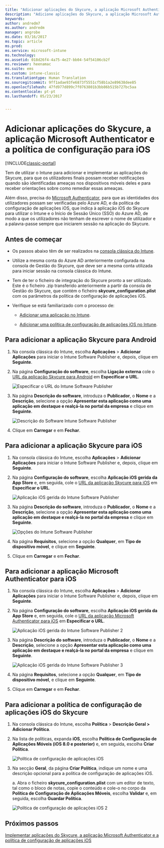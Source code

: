 ```yaml
---
title: "Adicionar aplicações do Skycure, a aplicação Microsoft Authenticator e a política de configuração para iOS | Microsoft Docs"
description: "Adicione aplicações do Skycure, a aplicação Microsoft Authenticator e a política de configuração para iOS na consola clássica do Intune."
keywords: 
author: andredm7
ms.author: andredm
manager: angrobe
ms.date: 03/16/2017
ms.topic: article
ms.prod: 
ms.service: microsoft-intune
ms.technology: 
ms.assetid: 018d26f4-4a75-4e27-bb04-54f54106cb2f
ms.reviewer: heenamac
ms.suite: ems
ms.custom: intune-classic
ms.translationtype: Human Translation
ms.sourcegitcommit: 9ff1adae93fe6873f5551cf58b1a2e89638dee85
ms.openlocfilehash: 47fd977d899c7f0763801b3bb86b515b727bc5aa
ms.contentlocale: pt-pt
ms.lasthandoff: 05/23/2017


---
```


# <a name="add-skycure-apps-microsoft-authenticator-app-and-ios-configuration-policy"></a>Adicionar aplicações do Skycure, a aplicação Microsoft Authenticator e a política de configuração para iOS

[!INCLUDE[classic-portal](../includes/classic-portal.md)]

Tem de utilizar o Intune para adicionar e implementar as aplicações do Skycure, para que os utilizadores finais possam receber notificações quando são identificadas ameaças nos dispositivos móveis deles e para receber orientações sobre como remediar essas ameaças.

Além disso, precisa do [Microsoft Authenticator](https://docs.microsoft.com/azure/multi-factor-authentication/end-user/microsoft-authenticator-app-how-to), para que as identidades dos utilizadores possam ser verificadas pelo Azure AD, e da política de configuração de aplicações iOS, que indica à aplicação iOS do Skycure para utilizar o Intune e o Início de Sessão Único (SSO) do Azure AD, de modo a que os utilizadores não tenham de escrever o nome de utilizador e a palavra-passe sempre que iniciarem sessão na aplicação do Skycure.

## <a name="before-you-begin"></a>Antes de começar

-   Os passos abaixo têm de ser realizados na [consola clássica do Intune](https://manage.microsoft.com/).

-   Utilize a mesma conta do Azure AD anteriormente configurada na consola de Gestão do Skycure, que deve ser a mesma conta utilizada para iniciar sessão na consola clássica do Intune.

-   Tem de ter o ficheiro de integração do Skycure pronto a ser utilizado. Este é o ficheiro .zip transferido anteriormente a partir da consola de Gestão do Skycure, que contém o ficheiro **skycure\_configuration.plist** com os parâmetros da política de configuração de aplicações iOS.

-   Verifique se está familiarizado com o processo de:

    -   [Adicionar uma aplicação no Intune](/intune-classic/deploy-use/add-apps).

    -   [Adicionar uma política de configuração de aplicações iOS no Intune](/intune-classic/deploy-use/configure-ios-apps-with-mobile-app-configuration-policies-in-microsoft-intune).

## <a name="to-add-the-skycure-app-for-android"></a>Para adicionar a aplicação Skycure para Android

1.  Na consola clássica do Intune, escolha **Aplicações** &gt; **Adicionar Aplicações** para iniciar o Intune Software Publisher e, depois, clique em **Seguinte**.

2.  Na página **Configuração do software**, escolha **Ligação externa** cole o [URL da aplicação Skycure para Android](https://play.google.com/store/apps/details?id=com.skycure.skycure) em **Especificar o URL**.

    ![Especificar o URL do Intune Software Publisher](../media/mtp/skycure-add-apps-1.png)

3.  Na página **Descrição do software**, introduza o **Publicador**, o **Nome** e a **Descrição**, selecione a opção **Apresentar esta aplicação como uma aplicação em destaque e realçá-la no portal da empresa** e clique em **Seguinte**.

    ![Descrição do Software Intune Software Publisher](../media/mtp/skycure-add-apps-2.png)

4.  Clique em **Carregar** e em **Fechar**.

## <a name="to-add-the-skycure-app-for-ios"></a>Para adicionar a aplicação Skycure para iOS

1.  Na consola clássica do Intune, escolha **Aplicações** &gt; **Adicionar Aplicações** para iniciar o Intune Software Publisher e, depois, clique em **Seguinte**.

2.  Na página **Configuração do software**, escolha **Aplicação iOS gerida da App Store** e, em seguida, cole o [URL da aplicação Skycure para iOS](https://itunes.apple.com/us/app/skycure/id695620821?mt=8) em **Especificar o URL**.

    ![Aplicação iOS gerida do Intune Software Publisher](../media/mtp/skycure-add-apps-3.png)

3.  Na página **Descrição do software**, introduza o **Publicador**, o **Nome** e a **Descrição**, selecione a opção **Apresentar esta aplicação como uma aplicação em destaque e realçá-la no portal da empresa** e clique em **Seguinte**.

    ![Opções do Intune Software Publisher](../media/mtp/skycure-add-apps-4.png)

4.  Na página **Requisitos**, selecione a opção **Qualquer**, em **Tipo de dispositivo móvel**, e clique em **Seguinte**.

5.  Clique em **Carregar** e em **Fechar**.

## <a name="to-add-the-microsoft-authenticator-app-for-ios"></a>Para adicionar a aplicação Microsoft Authenticator para iOS

1.  Na consola clássica do Intune, escolha **Aplicações** &gt; **Adicionar Aplicações** para iniciar o Intune Software Publisher e, depois, clique em **Seguinte**.

2.  Na página **Configuração do software**, escolha **Aplicação iOS gerida da App Store** e, em seguida, cole o [URL da aplicação Microsoft Authenticator para iOS](https://itunes.apple.com/us/app/microsoft-authenticator/id983156458?mt=8) em **Especificar o URL**.

    ![Aplicação iOS gerida do Intune Software Publisher 2](../media/mtp/skycure-add-apps-5.png)

3.  Na página **Descrição do software**, introduza o **Publicador**, o **Nome** e a **Descrição**, selecione a opção **Apresentar esta aplicação como uma aplicação em destaque e realçá-la no portal da empresa** e clique em **Seguinte**.

    ![Aplicação iOS gerida do Intune Software Publisher 3](../media/mtp/skycure-add-apps-6.png)

4.  Na página **Requisitos**, selecione a opção **Qualquer**, em **Tipo de dispositivo móvel**, e clique em **Seguinte**.

5.  Clique em **Carregar** e em **Fechar**.

## <a name="to-add-the-skycure-ios-app-configuration-policy"></a>Para adicionar a política de configuração de aplicações iOS do Skycure

1.  Na consola clássica do Intune, escolha **Política** &gt; **Descrição Geral &gt; Adicionar Política**.

2.  Na lista de políticas, expanda **iOS**, escolha **Política de Configuração de Aplicações Móveis (iOS 8.0 e posterior)** e, em seguida, escolha **Criar Política**.

    ![Política de configuração de aplicações iOS](../media/mtp/skycure-add-apps-7.png)

3.  Na secção **Geral**, da página **Criar Política**, indique um nome e uma descrição opcional para a política de configuração de aplicações iOS.

    a.  Abra o ficheiro **skycure\_configuration.plist** com um editor de texto, tal como o bloco de notas, copie o conteúdo e cole-o no corpo da **Política de Configuração de Aplicações Móveis**, escolha **Validar** e, em seguida, escolha **Guardar Política**.

       ![Política de configuração de aplicações iOS 2](../media/mtp/skycure-add-apps-8.png)

## <a name="next-steps"></a>Próximos passos

[Implementar aplicações do Skycure, a aplicação Microsoft Authenticator e a política de configuração de aplicações iOS](/intune-classic/deploy-use/deploy-skycure-apps-microsoft-authenticator-app-and-ios-app-configuration-policy)

